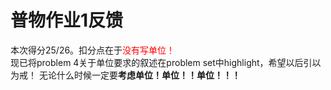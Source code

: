# 普物作业1反馈

本次得分25/26。扣分点在于<font color = "red">没有写单位！</font>  
现已将problem 4关于单位要求的叙述在problem set中highlight，希望以后引以为戒！
无论什么时候一定要**考虑单位！单位！！单位！！！**